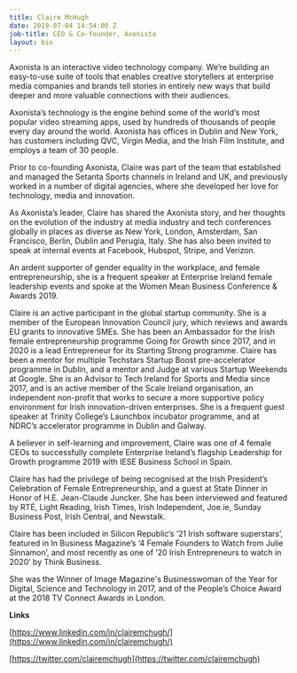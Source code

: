 ```yaml
---
title: Claire McHugh
date: 2019-07-04 14:54:00 Z
job-title: CEO & Co-founder, Axonista
layout: bio
---
```


<p>Axonista is an interactive video technology company. We’re building an easy-to-use suite of tools that enables creative storytellers at enterprise media companies and brands tell stories in entirely new ways that build deeper and more valuable connections with their audiences.</p>

<p>Axonista’s technology is the engine behind some of the world’s most popular video streaming apps, used by hundreds of thousands of people every day around the world. Axonista has offices in Dublin and New York, has customers including QVC, Virgin Media, and the Irish Film Institute, and employs a team of 30 people.</p>

<p>Prior to co-founding Axonista, Claire was part of the team that established and managed the Setanta Sports channels in Ireland and UK, and previously worked in a number of digital agencies, where she developed her love for technology, media and innovation.</p>

<p>As Axonista’s leader, Claire has shared the Axonista story, and her thoughts on the evolution of the industry at media industry and tech conferences globally in places as diverse as New York, London, Amsterdam, San Francisco, Berlin, Dublin and Perugia, Italy. She has also been invited to speak at internal events at Facebook, Hubspot, Stripe, and Verizon.</p>

<p>An ardent supporter of gender equality in the workplace, and female entrepreneurship, she is a frequent speaker at Enterprise Ireland female leadership events and spoke at the Women Mean Business Conference & Awards 2019.</p>

<p>Claire is an active participant in the global startup community. She is a member of the European Innovation Council jury, which reviews and awards EU grants to innovative SMEs. She has been an Ambassador for the Irish female entrepreneurship programme Going for Growth since 2017, and in 2020 is a lead Entrepreneur for its Starting Strong programme. Claire has been a mentor for multiple Techstars Startup Boost pre-accelerator programme in Dublin, and a mentor and Judge at various Startup Weekends at Google. She is an Advisor to Tech Ireland for Sports and Media since 2017, and is an active member of the Scale Ireland organisation, an independent non-profit that works to secure a more supportive policy environment for Irish innovation-driven enterprises. She is a frequent guest speaker at Trinity College’s Launchbox incubator programme, and at NDRC’s accelerator programme in Dublin and Galway.</p>

<p>A believer in self-learning and improvement, Claire was one of 4 female CEOs to successfully complete Enterprise Ireland’s flagship Leadership for Growth programme 2019 with IESE Business School in Spain.</p>

<p>Claire has had the privilege of being recognised at the Irish President’s Celebration of Female Entrepreneurship, and a guest at State Dinner in Honor of H.E. Jean-Claude Juncker. She has been interviewed and featured by RTÉ, Light Reading, Irish Times, Irish Independent, Joe.ie, Sunday Business Post, Irish Central, and Newstalk.</p>

<p>Claire has been included in Silicon Republic’s ‘21 Irish software superstars’, featured in In Business Magazine’s ‘4 Female Founders to Watch from Julie Sinnamon’, and most recently as one of ’20 Irish Entrepreneurs to watch in 2020’ by Think Business.</p>

<p>She was the Winner of Image Magazine's Businesswoman of the Year for Digital, Science and Technology in 2017, and of the People’s Choice Award at the 2018 TV Connect Awards in London.</p>

**Links**

[https://www.linkedin.com/in/clairemchugh/](https://www.linkedin.com/in/clairemchugh/)

[https://twitter.com/clairemchugh](https://twitter.com/clairemchugh)